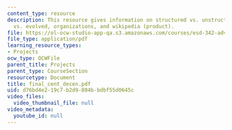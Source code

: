 ```yaml
---
content_type: resource
description: This resource gives information on structured vs. unstructured planned
  vs. evolved, organizations, and wikipedia (product).
file: https://ol-ocw-studio-app-qa.s3.amazonaws.com/courses/esd-342-advanced-system-architecture-spring-2006/d76bd4e219c7b2d9804bbdbf55d0645c_final_cent_decen.pdf
file_type: application/pdf
learning_resource_types:
- Projects
ocw_type: OCWFile
parent_title: Projects
parent_type: CourseSection
resourcetype: Document
title: final_cent_decen.pdf
uid: d76bd4e2-19c7-b2d9-804b-bdbf55d0645c
video_files:
  video_thumbnail_file: null
video_metadata:
  youtube_id: null
---
```

